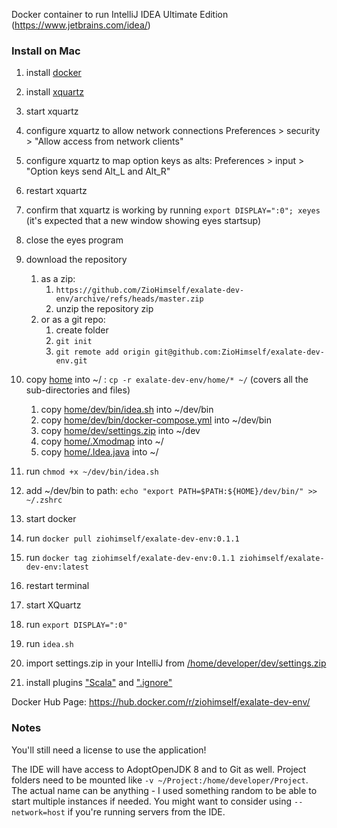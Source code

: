 Docker container to run IntelliJ IDEA Ultimate Edition (https://www.jetbrains.com/idea/)

### Install on Mac
1. install [docker](https://docs.docker.com/get-docker/)
2. install [xquartz](https://formulae.brew.sh/cask/xquartz)
3. start xquartz
4. configure xquartz to allow network connections Preferences > security > "Allow access from network clients"
5. configure xquartz to map option keys as alts: Preferences > input > "Option keys send Alt_L and Alt_R"
6. restart xquartz
7. confirm that xquartz is working by running `export DISPLAY=":0"; xeyes` (it's expected that a new window showing eyes startsup)
8. close the eyes program
9. download the repository
      1. as a zip:
            1. `https://github.com/ZioHimself/exalate-dev-env/archive/refs/heads/master.zip`
            2. unzip the repository zip
      3. or as a git repo:
            1. create folder
            2. `git init`
            3. `git remote add origin git@github.com:ZioHimself/exalate-dev-env.git`
      
12. copy [home](home) into ~/ : `cp -r exalate-dev-env/home/* ~/` (covers all the sub-directories and files)
      1. copy [home/dev/bin/idea.sh](home/dev/bin/idea.sh) into ~/dev/bin
      2. copy [home/dev/bin/docker-compose.yml](home/dev/bin/docker-compose.yml) into ~/dev/bin
      3. copy [home/dev/settings.zip](home/dev/settings.zip) into ~/dev
      4. copy [home/.Xmodmap](home/.Xmodmap) into ~/
      5. copy [home/.Idea.java](home/.Idea.java) into ~/
11. run `chmod +x ~/dev/bin/idea.sh`
12. add ~/dev/bin to path: `echo "export PATH=$PATH:${HOME}/dev/bin/" >> ~/.zshrc`
13. start docker
14. run `docker pull ziohimself/exalate-dev-env:0.1.1`
15. run `docker tag ziohimself/exalate-dev-env:0.1.1 ziohimself/exalate-dev-env:latest`
16. restart terminal
17. start XQuartz
19. run `export DISPLAY=":0"`
20. run `idea.sh`
21. import settings.zip in your IntelliJ from [/home/developer/dev/settings.zip](home/dev/settings.zip)
22. install plugins ["Scala"](https://plugins.jetbrains.com/plugin/1347-scala) and [".ignore"](https://plugins.jetbrains.com/plugin/20485--ignore)

Docker Hub Page: https://hub.docker.com/r/ziohimself/exalate-dev-env/

### Notes

You'll still need a license to use the application!

The IDE will have access to AdoptOpenJDK 8 and to Git as well.
Project folders need to be mounted like `-v ~/Project:/home/developer/Project`.
The actual name can be anything - I used something random to be able to start multiple instances if needed.
You might want to consider using `--network=host` if you're running servers from the IDE.
